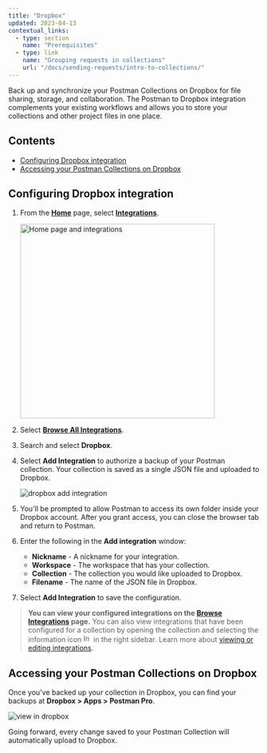 ```yaml
---
title: "Dropbox"
updated: 2023-04-13
contextual_links:
  - type: section
    name: "Prerequisites"
  - type: link
    name: "Grouping requests in collections"
    url: "/docs/sending-requests/intro-to-collections/"
---
```


Back up and synchronize your Postman Collections on Dropbox for file sharing, storage, and collaboration. The Postman to Dropbox integration complements your existing workflows and allows you to store your collections and other project files in one place.

## Contents

* [Configuring Dropbox integration](#configuring-dropbox-integration)
* [Accessing your Postman Collections on Dropbox](#accessing-your-postman-collections-on-dropbox)

## Configuring Dropbox integration

1. From the **[Home](https://go.postman.co/home)** page, select **[Integrations](https://go.postman.co/integrations)**.

    <img alt="Home page and integrations" src="https://assets.postman.com/postman-docs/v10/home-integrations-v10-2.jpg" width="390px">

1. Select **[Browse All Integrations](https://go.postman.co/integrations/browse?category=all)**.

1. Search and select **Dropbox**.

1. Select **Add Integration** to authorize a backup of your Postman collection. Your collection is saved as a single JSON file and uploaded to Dropbox.

    ![dropbox add integration](https://assets.postman.com/postman-docs/dropbox-add-integration.jpg)

1. You'll be prompted to allow Postman to access its own folder inside your Dropbox account. After you grant access, you can close the browser tab and return to Postman.

1. Enter the following in the **Add integration** window:

    * **Nickname** - A nickname for your integration.
    * **Workspace** - The workspace that has your collection.
    * **Collection** - The collection you would like uploaded to Dropbox.
    * **Filename** - The name of the JSON file in Dropbox.

1. Select **Add Integration** to save the configuration.

> **You can view your configured integrations on the [Browse Integrations](https://go.postman.co/integrations/browse) page.** You can also view integrations that have been configured for a collection by opening the collection and selecting the information icon <img alt="Information icon" src="https://assets.postman.com/postman-docs/icon-information-v9-5.jpg#icon" width="16px"> in the right sidebar. Learn more about [viewing or editing integrations](/docs/integrations/intro-integrations/#viewing-or-editing-integrations).

## Accessing your Postman Collections on Dropbox

Once you've backed up your collection in Dropbox, you can find your backups at **Dropbox > Apps > Postman Pro**.

  ![view in dropbox](https://assets.postman.com/postman-docs/v10/dropbox-view-v10.jpg)

Going forward, every change saved to your Postman Collection will automatically upload to Dropbox.
